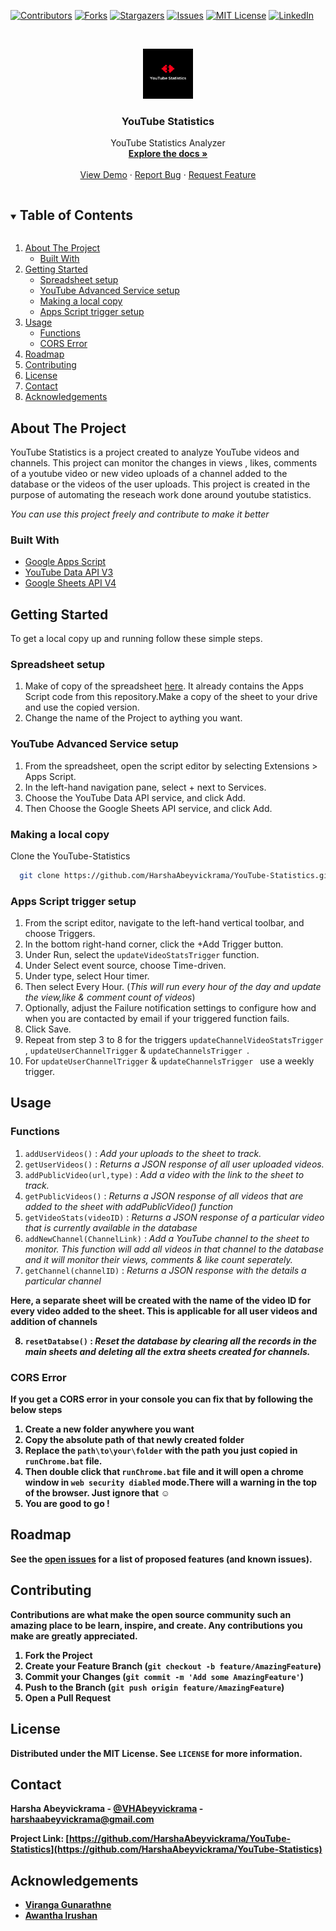 [![Contributors][contributors-shield]][contributors-url]
[![Forks][forks-shield]][forks-url]
[![Stargazers][stars-shield]][stars-url]
[![Issues][issues-shield]][issues-url]
[![MIT License][license-shield]][license-url]
[![LinkedIn][linkedin-shield]][linkedin-url]

<br />
<p align="center">
  <a href="https://github.com/HarshaAbeyvickrama/YouTube-Statistics.git">
    <img src="images/YouTubeStatistics.png" alt="Logo" width="80" height="80">
  </a>

  <h3 align="center">YouTube Statistics</h3>

  <p align="center">
    YouTube Statistics Analyzer
    <br />
    <a href="https://github.com/HarshaAbeyvickrama/YouTube-Statistics/"><strong>Explore the docs »</strong></a>
    <br />
    <br />
    <a href="https://harshaabeyvickrama.github.io/YouTube-Statistics/index.html">View Demo</a>
    ·
    <a href="https://github.com/HarshaAbeyvickrama/YouTube-Statistics/issues">Report Bug</a>
    ·
    <a href="https://github.com/HarshaAbeyvickrama/YouTube-Statistics/issues">Request Feature</a>
  </p>
</p>



<!-- TABLE OF CONTENTS -->
<details open="open">
  <summary><h2 style="display: inline-block">Table of Contents</h2></summary>
  <ol>
    <li>
      <a href="#about-the-project">About The Project</a>
      <ul>
        <li><a href="#built-with">Built With</a></li>
      </ul>
    </li>
    <li>
      <a href="#getting-started">Getting Started</a>
      <ul>
        <li><a href="#Spreadsheet-setup">Spreadsheet setup</a></li>
        <li><a href="#YouTube-Advanced-Service-setup">YouTube Advanced Service setup</a></li>
        <li><a href="#Making-a-local-copy">Making a local copy</a></li>
        <li><a href="#Apps-Script-trigger-setup">Apps Script trigger setup</a></li>
      </ul>
    </li>
    <li>
      <a href="#usage">Usage</a>
      <ul>
        <li><a href="#Functions">Functions</a></li>
        <li><a href="#CORS-Error">CORS Error</a></li>
      </ul>
    </li>
    <li><a href="#roadmap">Roadmap</a></li>
    <li><a href="#contributing">Contributing</a></li>
    <li><a href="#license">License</a></li>
    <li><a href="#contact">Contact</a></li>
    <li><a href="#acknowledgements">Acknowledgements</a></li>
  </ol>
</details>



<!-- ABOUT THE PROJECT -->
## About The Project

<!-- [![Product Name Screen Shot][product-screenshot]](https://example.com) -->

YouTube Statistics is a project created to analyze YouTube videos and channels. This project can monitor the changes in views , likes, comments of a youtube video or new video uploads of a channel added to the database or the videos of the user uploads. This project is created in the purpose of automating the reseach work done around youtube statistics.

<i>You can use this project freely and contribute to make it better</i>

### Built With

* [Google Apps Script](https://www.google.com/script/start/)
* [YouTube Data API V3](https://developers.google.com/youtube/v3)
* [Google Sheets API V4](https://developers.google.com/sheets/api)



<!-- GETTING STARTED -->
## Getting Started

To get a local copy up and running follow these simple steps.

### Spreadsheet setup

1. Make of copy of the spreadsheet <a href="https://docs.google.com/spreadsheets/d/1wFqoczU15mctB7NFuMFK4-jVjqAoUo_vtrnDCjEYHZs/edit?usp=sharing&resourcekey=0-nNhMQp4GLQejdLU8fw1vKw" class="button primary">here</a>. It already contains the Apps Script code from this repository.Make a copy of the sheet to your drive and use the copied version.
2. Change the name of the Project to aything you want.

### YouTube Advanced Service setup

1. From the spreadsheet, open the script editor by selecting Extensions > Apps Script.
2. In the left-hand navigation pane, select + next to Services.
3. Choose the YouTube Data API service, and click Add.
4. Then Choose the Google Sheets API service, and click Add.

### Making a local copy

Clone the YouTube-Statistics
```sh
  git clone https://github.com/HarshaAbeyvickrama/YouTube-Statistics.git
```

### Apps Script trigger setup

1. From the script editor, navigate to the left-hand vertical toolbar, and choose Triggers.
2. In the bottom right-hand corner, click the +Add Trigger button.
3. Under Run, select the `updateVideoStatsTrigger` function.
4. Under Select event source, choose Time-driven.
5. Under type, select Hour timer.
6. Then select Every Hour. (<i>This will run every hour of the day and update the view,like & comment count of videos</i>)
7. Optionally, adjust the Failure notification settings to configure how and when you are contacted by email if your triggered function fails.
8. Click Save.
9. Repeat from step 3 to 8 for the triggers `updateChannelVideoStatsTrigger` , `updateUserChannelTrigger` & `updateChannelsTrigger `.
10. For `updateUserChannelTrigger` & `updateChannelsTrigger `  use a weekly trigger.
<!-- USAGE EXAMPLES -->
## Usage

### Functions

1. `addUserVideos()` :    <i>Add your uploads to the sheet to track.</i>
2. `getUserVideos()` :  <i>Returns a JSON response of all user uploaded videos.</i>
3. `addPublicVideo(url,type)` :   <i>Add a video with the link to the sheet to track.</i>
4. `getPublicVideos()` :  <i>Returns a JSON response of all videos that are added to the sheet with addPublicVideo() function</i>
5. `getVideoStats(videoID)` :   <i>Returns a JSON response of a particular video that is currently available in the database</i>
6. `addNewChannel(ChannelLink)` :   <i>Add a YouTube channel to the sheet to monitor. This function will add all videos in that channel to the database and it will monitor their views, comments & like count seperately.</i>
7. `getChannel(channelID)` :   <i>Returns a JSON response with the details a particular channel</i>

<strong>Here,  a separate sheet will be created with the name of the video ID for every video added to the sheet. This is applicable for all user videos and addition of channels<strong>

8. `resetDatabse()` :   <i>Reset the database by clearing all the records in the main sheets and deleting all the extra sheets created for channels.</i>

### CORS Error

If you get a CORS error in your console you can fix that by following the below steps

1. Create a new folder anywhere you want
2. Copy the absolute path of that newly created folder
3. Replace the `path\to\your\folder` with the path you just copied in `runChrome.bat` file.
4. Then double click that `runChrome.bat` file and it will open a chrome window in `web security diabled` mode.There will a warning in the top of the browser. Just ignore that ☺
5. You are good to go !

<!-- ROADMAP -->
## Roadmap

See the [open issues](https://github.com/HarshaAbeyvickrama/YouTube-Statistics/issues) for a list of proposed features (and known issues).



<!-- CONTRIBUTING -->
## Contributing

Contributions are what make the open source community such an amazing place to be learn, inspire, and create. Any contributions you make are **greatly appreciated**.

1. Fork the Project
2. Create your Feature Branch (`git checkout -b feature/AmazingFeature`)
3. Commit your Changes (`git commit -m 'Add some AmazingFeature'`)
4. Push to the Branch (`git push origin feature/AmazingFeature`)
5. Open a Pull Request



<!-- LICENSE -->
## License

Distributed under the MIT License. See `LICENSE` for more information.



<!-- CONTACT -->
## Contact

Harsha Abeyvickrama - [@VHAbeyvickrama](https://twitter.com/VHAbeyvickrama) - harshaabeyvickrama@gmail.com

Project Link: [https://github.com/HarshaAbeyvickrama/YouTube-Statistics](https://github.com/HarshaAbeyvickrama/YouTube-Statistics)



<!-- ACKNOWLEDGEMENTS -->
## Acknowledgements

* [Viranga Gunarathne](https://www.linkedin.com/in/viranga-gunarathna-3322981a5/)
* [Awantha Irushan](https://www.linkedin.com/in/avantha-irushan-b68792191/)






<!-- MARKDOWN LINKS & IMAGES -->
<!-- https://www.markdownguide.org/basic-syntax/#reference-style-links -->
[contributors-shield]: https://img.shields.io/github/contributors/HarshaAbeyvickrama/YouTube-Statistics.svg?style=for-the-badge
[contributors-url]: https://github.com/HarshaAbeyvickrama/YouTube-Statistics/graphs/contributors
[forks-shield]: https://img.shields.io/github/forks/HarshaAbeyvickrama/YouTube-Statistics.svg?style=for-the-badge
[forks-url]: https://github.com/HarshaAbeyvickrama/YouTube-Statistics/network/members
[stars-shield]: https://img.shields.io/github/stars/HarshaAbeyvickrama/YouTube-Statistics.svg?style=for-the-badge
[stars-url]: https://github.com/HarshaAbeyvickrama/YouTube-Statistics/stargazers
[issues-shield]: https://img.shields.io/github/issues/HarshaAbeyvickrama/YouTube-Statistics.svg?style=for-the-badge
[issues-url]: https://github.com/HarshaAbeyvickrama/YouTube-Statistics/issues
[license-shield]: https://img.shields.io/github/license/HarshaAbeyvickrama/YouTube-Statistics.svg?style=for-the-badge
[license-url]: https://github.com/HarshaAbeyvickrama/YouTube-Statistics/blob/master/LICENSE.txt
[linkedin-shield]: https://img.shields.io/badge/-LinkedIn-black.svg?style=for-the-badge&logo=linkedin&colorB=555
[linkedin-url]: https://linkedin.com/in/harshaabeyvickrama
